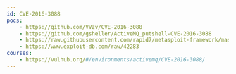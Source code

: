 ```yaml
---
id: CVE-2016-3088
pocs:
    - https://github.com/VVzv/CVE-2016-3088
    - https://github.com/gsheller/ActiveMQ_putshell-CVE-2016-3088
    - https://raw.githubusercontent.com/rapid7/metasploit-framework/master/modules/exploits/multi/http/apache_activemq_upload_jsp.rb
    - https://www.exploit-db.com/raw/42283
courses:
    - https://vulhub.org/#/environments/activemq/CVE-2016-3088/
---
```

